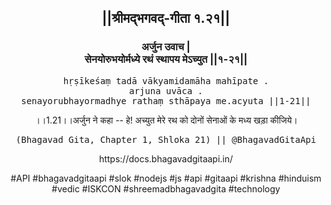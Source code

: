 <center><h2>||श्रीमद्‍भगवद्‍-गीता १.२१||</h2>
<h3>अर्जुन उवाच |<br/>सेनयोरुभयोर्मध्ये रथं स्थापय मेऽच्युत ||१-२१||</h3>
<pre>hṛṣīkeśaṃ tadā vākyamidamāha mahīpate .<br/>arjuna uvāca .<br/>senayorubhayormadhye rathaṃ sthāpaya me.acyuta ||1-21||</pre>
<p>।।1.21।।अर्जुन ने कहा -- हे! अच्युत मेरे रथ को दोनों सेनाओं के मध्य खड़ा कीजिये।</p>
<pre>(Bhagavad Gita, Chapter 1, Shloka 21) || @BhagavadGitaApi</pre><p>https://docs.bhagavadgitaapi.in/</p><p>#API #bhagavadgitaapi #slok #nodejs #js #api #gitaapi #krishna #hinduism #vedic #ISKCON #shreemadbhagavadgita #technology</p></center>